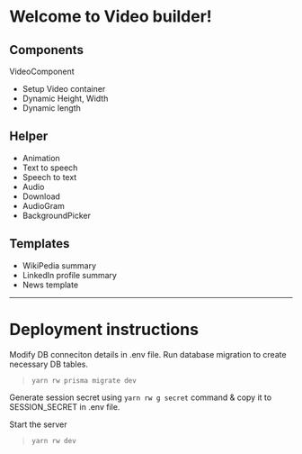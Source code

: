 # Welcome to Video builder!

## Components

VideoComponent
- Setup Video container
- Dynamic Height, Width
- Dynamic length

## Helper
- Animation
- Text to speech
- Speech to text
- Audio
- Download
- AudioGram
- BackgroundPicker

## Templates
- WikiPedia summary
- LinkedIn profile summary
- News template

----
# Deployment instructions

Modify DB conneciton details in .env file.
Run database migration to create necessary DB tables.
> `yarn rw prisma migrate dev`

Generate session secret using
`yarn rw g secret` command & copy it to SESSION_SECRET in .env file.

Start the server
> `yarn rw dev`
